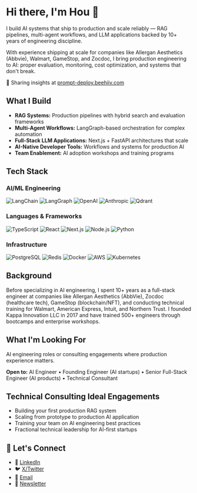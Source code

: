 # Hi there, I'm Hou 👋

I build AI systems that ship to production and scale reliably — RAG pipelines, multi-agent workflows, and LLM applications backed by 10+ years of engineering discipline.

With experience shipping at scale for companies like Allergan Aesthetics (Abbvie), Walmart, GameStop, and Zocdoc, I bring production engineering to AI: proper evaluation, monitoring, cost optimization, and systems that don't break.

📝 Sharing insights at [prompt-deploy.beehiiv.com](https://prompt-deploy.beehiiv.com)

## What I Build

- **RAG Systems:** Production pipelines with hybrid search and evaluation frameworks
- **Multi-Agent Workflows:** LangGraph-based orchestration for complex automation
- **Full-Stack LLM Applications:** Next.js + FastAPI architectures that scale
- **AI-Native Developer Tools:** Workflows and systems for production AI
- **Team Enablement:** AI adoption workshops and training programs

## Tech Stack

### AI/ML Engineering
![LangChain](https://img.shields.io/badge/LangChain-121212?style=for-the-badge)
![LangGraph](https://img.shields.io/badge/LangGraph-FF4B4B?style=for-the-badge)
![OpenAI](https://img.shields.io/badge/OpenAI-412991?style=for-the-badge&logo=openai&logoColor=white)
![Anthropic](https://img.shields.io/badge/Anthropic-6B46C1?style=for-the-badge)
![Qdrant](https://img.shields.io/badge/Qdrant-24386C?style=for-the-badge)

### Languages & Frameworks
![TypeScript](https://img.shields.io/badge/TypeScript-007ACC?style=for-the-badge&logo=typescript&logoColor=white)
![React](https://img.shields.io/badge/React-20232A?style=for-the-badge&logo=react&logoColor=61DAFB)
![Next.js](https://img.shields.io/badge/Next.js-000000?style=for-the-badge&logo=nextdotjs&logoColor=white)
![Node.js](https://img.shields.io/badge/Node.js-339933?style=for-the-badge&logo=nodedotjs&logoColor=white)
![Python](https://img.shields.io/badge/Python-3776AB?style=for-the-badge&logo=python&logoColor=white)

### Infrastructure
![PostgreSQL](https://img.shields.io/badge/PostgreSQL-316192?style=for-the-badge&logo=postgresql&logoColor=white)
![Redis](https://img.shields.io/badge/Redis-DC382D?style=for-the-badge&logo=redis&logoColor=white)
![Docker](https://img.shields.io/badge/Docker-2496ED?style=for-the-badge&logo=docker&logoColor=white)
![AWS](https://img.shields.io/badge/AWS-232F3E?style=for-the-badge&logo=amazonaws&logoColor=white)
![Kubernetes](https://img.shields.io/badge/Kubernetes-326CE5?style=for-the-badge&logo=kubernetes&logoColor=white)

## Background

Before specializing in AI engineering, I spent 10+ years as a full-stack engineer at companies like Allergan Aesthetics (AbbVie), Zocdoc (healthcare tech), GameStop (blockchain/NFT), and conducting technical training for Walmart, American Express, Intuit, and Northern Trust. I founded Kappa Innovation LLC in 2017 and have trained 500+ engineers through bootcamps and enterprise workshops.

## What I'm Looking For

AI engineering roles or consulting engagements where production experience matters.

**Open to:** AI Engineer • Founding Engineer (AI startups) • Senior Full-Stack Engineer (AI products) • Technical Consultant

## Technical Consulting Ideal Engagements

- Building your first production RAG system
- Scaling from prototype to production AI application
- Training your team on AI engineering best practices
- Fractional technical leadership for AI-first startups

## 🤝 Let's Connect

- 💼 [LinkedIn](https://linkedin.com/in/houchia)
- 🐦 [X/Twitter](https://x.com/promptdeploy)
- 📧 [Email](mailto:kchia87@gmail.com)
- 📰 [Newsletter](https://prompt-deploy.beehiiv.com)

